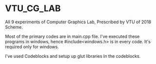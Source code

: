 # VTU_CG_LAB
All 9 experiments of Computer Graphics Lab, 
Prescribed by VTU of 2018 Scheme.

Most of the primary codes are in main.cpp file.
I've executed these programs in windows, hence
#include<windows.h> is in every code.
It's required only for windows.

I've used Codeblocks and setup up glut libraries 
In the codeblocks. 

